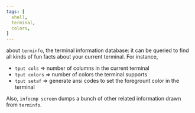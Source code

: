 ```yaml
---
tags: [
  shell,
  terminal,
  colors,
]
---
```

about `terminfo`, the terminal information database: it can be queried to find all kinds of fun facts about your current terminal.
For instance,
- `tput cols` => number of columns in the current terminal
- `tput colors` => number of colors the terminal supports
- `tput setaf` => generate ansi codes to set the foregrount color in the terminal

Also, `infocmp screen` dumps a bunch of other related information drawn from `terminfo`.